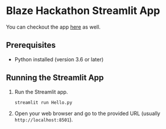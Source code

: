 # Blaze Hackathon Streamlit App

You can checkout the app [here](https://blaze-ai-hackathon-sbiazkzrcxg5jg9j9happc.streamlit.app/) as well.

## Prerequisites

- Python installed (version 3.6 or later)

## Running the Streamlit App

1. Run the Streamlit app.

   ```bash
   streamlit run Hello.py
   ```

2. Open your web browser and go to the provided URL (usually `http://localhost:8501`).
